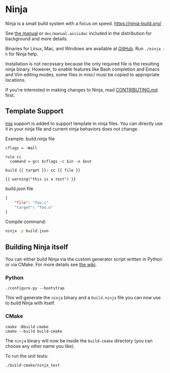 # Ninja

Ninja is a small build system with a focus on speed.
https://ninja-build.org/

See [the manual](https://ninja-build.org/manual.html) or
`doc/manual.asciidoc` included in the distribution for background
and more details.

Binaries for Linux, Mac, and Windows are available at
  [GitHub](https://github.com/ninja-build/ninja/releases).
Run `./ninja -h` for Ninja help.

Installation is not necessary because the only required file is the
resulting ninja binary. However, to enable features like Bash
completion and Emacs and Vim editing modes, some files in misc/ must be
copied to appropriate locations.

If you're interested in making changes to Ninja, read
[CONTRIBUTING.md](CONTRIBUTING.md) first.

## Template Support

[inja](https://github.com/pantor/inja) support is added to support template in ninja files.
You can directly use it in your ninja file and current ninja behaviors does not change.

Example:
build.ninja file
```
cflags = -Wall

rule cc
  command = gcc $cflags -c $in -o $out

build {{ target }}: cc {{ file }}

{{ warning("this is a test") }}
```

build.json file
```json
{
    "file": "foo.c"
    "target": "foo.o"
}

```

Compile command:
```bash
ninja -p build.json
```


## Building Ninja itself

You can either build Ninja via the custom generator script written in Python or
via CMake. For more details see
[the wiki](https://github.com/ninja-build/ninja/wiki).

### Python

```
./configure.py --bootstrap
```

This will generate the `ninja` binary and a `build.ninja` file you can now use
to build Ninja with itself.

### CMake

```
cmake -Bbuild-cmake
cmake --build build-cmake
```

The `ninja` binary will now be inside the `build-cmake` directory (you can
choose any other name you like).

To run the unit tests:

```
./build-cmake/ninja_test
```
